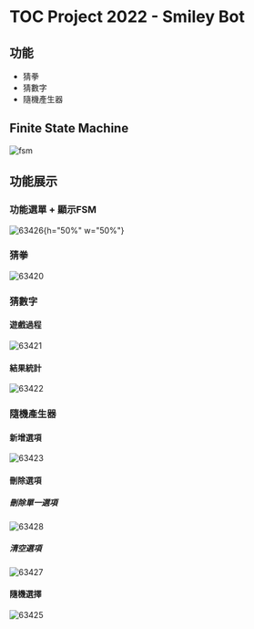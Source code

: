 # TOC Project 2022 - Smiley Bot

## 功能
* 猜拳
* 猜數字
* 隨機產生器

## Finite State Machine
![fsm](https://user-images.githubusercontent.com/82558089/209506301-c98773c3-fd61-441c-9469-2a94e4b9f9f5.png)

## 功能展示
### 功能選單 + 顯示FSM
![63426](https://user-images.githubusercontent.com/82558089/209506553-c01d36d1-a25c-4e82-a858-a8c1351ebb17.jpg){h="50%" w="50%"}

### 猜拳
![63420](https://user-images.githubusercontent.com/82558089/209506543-4edb0d33-7e07-4932-ac0b-6cf122de67c2.jpg)

### 猜數字
#### 遊戲過程
![63421](https://user-images.githubusercontent.com/82558089/209506546-f39615d4-910f-4b76-bc8a-1132f2abbd78.jpg)
#### 結果統計
![63422](https://user-images.githubusercontent.com/82558089/209506547-c110b560-4315-405a-8c41-1a93ae3d69b9.jpg)

### 隨機產生器
#### 新增選項
![63423](https://user-images.githubusercontent.com/82558089/209506548-f6084a64-d9e0-410b-84a0-11e5301d6507.jpg)
#### 刪除選項
##### 刪除單一選項
![63428](https://user-images.githubusercontent.com/82558089/209506540-5d2c1e1e-5a5e-402c-a486-94a1dddfca46.jpg)
##### 清空選項
![63427](https://user-images.githubusercontent.com/82558089/209506538-be454951-3d93-444e-a006-e6a6480160ce.jpg)
#### 隨機選擇
![63425](https://user-images.githubusercontent.com/82558089/209506552-6a4a4a36-582d-4624-b2e3-26838629493d.jpg)

